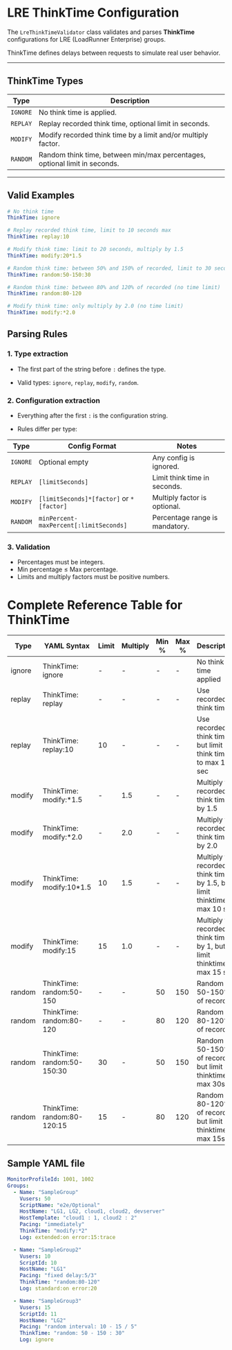 # LRE ThinkTime Configuration

The `LreThinkTimeValidator` class validates and parses **ThinkTime** configurations for LRE (LoadRunner Enterprise)
groups.  

ThinkTime defines delays between requests to simulate real user behavior.

---

## ThinkTime Types

| Type     | Description                                                                |
|----------|----------------------------------------------------------------------------|
| `IGNORE` | No think time is applied.                                                  |
| `REPLAY` | Replay recorded think time, optional limit in seconds.                     |
| `MODIFY` | Modify recorded think time by a limit and/or multiply factor.              |
| `RANDOM` | Random think time, between min/max percentages, optional limit in seconds. |

---

## Valid Examples

```yaml
# No think time
ThinkTime: ignore

# Replay recorded think time, limit to 10 seconds max
ThinkTime: replay:10

# Modify think time: limit to 20 seconds, multiply by 1.5
ThinkTime: modify:20*1.5

# Random think time: between 50% and 150% of recorded, limit to 30 seconds
ThinkTime: random:50-150:30

# Random think time: between 80% and 120% of recorded (no time limit)
ThinkTime: random:80-120

# Modify think time: only multiply by 2.0 (no time limit)
ThinkTime: modify:*2.0
```

## Parsing Rules

### 1. Type extraction

* The first part of the string before `:` defines the type.

* Valid types: `ignore`, `replay`, `modify`, `random`.

### 2. Configuration extraction

* Everything after the first `:` is the configuration string.

* Rules differ per type:

| Type     | Config Format                            | Notes                          | 
|----------|------------------------------------------|--------------------------------|
| `IGNORE` | Optional empty                           | Any config is ignored.         |
| `REPLAY` | `[limitSeconds]`                         | Limit think time in seconds.   |
| `MODIFY` | `[limitSeconds]*[factor]` or `*[factor]` | Multiply factor is optional.   |
| `RANDOM` | `minPercent-maxPercent[:limitSeconds]`   | Percentage range is mandatory. |

### 3. Validation

* Percentages must be integers.
* Min percentage ≤ Max percentage.
* Limits and multiply factors must be positive numbers.

# Complete Reference Table for ThinkTime

| Type   | YAML Syntax                 | Limit | Multiply | Min % | Max % | Description                                                                |
|--------|-----------------------------|-------|----------|-------|-------|----------------------------------------------------------------------------|
| ignore | ThinkTime: ignore           | -     | -        | -     | -     | No think time applied                                                      |
| replay | ThinkTime: replay           | -     | -        | -     | -     | Use recorded think time                                                    |
| replay | ThinkTime: replay:10        | 10    | -        | -     | -     | Use recorded think time but limit think time to max 10 sec                 |
| modify | ThinkTime: modify:*1.5      | -     | 1.5      | -     | -     | Multiply the recorded think time by 1.5                                    |
| modify | ThinkTime: modify:*2.0      | -     | 2.0      | -     | -     | Multiply the recorded think time by 2.0                                    |
| modify | ThinkTime: modify:10*1.5    | 10    | 1.5      | -     | -     | Multiply the recorded think time by 1.5, but limit thinktime to max 10 sec |
| modify | ThinkTime: modify:15        | 15    | 1.0      | -     | -     | Multiply the recorded think time by 1, but limit thinktime to max 15 sec   |
| random | ThinkTime: random:50-150    | -     | -        | 50    | 150   | Random 50-150% of recorded                                                 |
| random | ThinkTime: random:80-120    | -     | -        | 80    | 120   | Random 80-120% of recorded                                                 |
| random | ThinkTime: random:50-150:30 | 30    | -        | 50    | 150   | Random 50-150% of recorded but limit thinktime to max 30s                  |
| random | ThinkTime: random:80-120:15 | 15    | -        | 80    | 120   | Random 80-120% of recorded but limit thinktime to max 15s                  |



## Sample YAML file

```yaml
MonitorProfileId: 1001, 1002
Groups:
  - Name: "SampleGroup"
    Vusers: 50
    ScriptName: "e2e/Optional"
    HostName: "LG1, LG2, cloud1, cloud2, devserver"
    HostTemplate: "cloud1 : 1, cloud2 : 2"
    Pacing: "immediately"
    ThinkTime: "modify:*2"
    Log: extended:on error:15:trace

  - Name: "SampleGroup2"
    Vusers: 10
    ScriptId: 10
    HostName: "LG1"
    Pacing: "fixed delay:5/3"
    ThinkTime: "random:80-120"
    Log: standard:on error:20

  - Name: "SampleGroup3"
    Vusers: 15
    ScriptId: 11
    HostName: "LG2"
    Pacing: "random interval: 10 - 15 / 5"
    ThinkTime: "random: 50 - 150 : 30"
    Log: ignore
```
